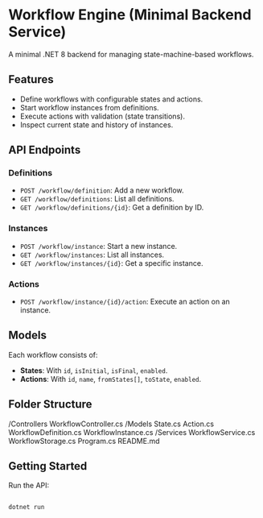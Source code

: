 # Workflow Engine (Minimal Backend Service)

A minimal .NET 8 backend for managing state-machine-based workflows.

## Features
- Define workflows with configurable states and actions.
- Start workflow instances from definitions.
- Execute actions with validation (state transitions).
- Inspect current state and history of instances.

## API Endpoints

### Definitions
- `POST /workflow/definition`: Add a new workflow.
- `GET /workflow/definitions`: List all definitions.
- `GET /workflow/definitions/{id}`: Get a definition by ID.

### Instances
- `POST /workflow/instance`: Start a new instance.
- `GET /workflow/instances`: List all instances.
- `GET /workflow/instances/{id}`: Get a specific instance.

### Actions
- `POST /workflow/instance/{id}/action`: Execute an action on an instance.

## Models

Each workflow consists of:
- **States**: With `id`, `isInitial`, `isFinal`, `enabled`.
- **Actions**: With `id`, `name`, `fromStates[]`, `toState`, `enabled`.

## Folder Structure
/Controllers
    WorkflowController.cs
/Models
    State.cs
    Action.cs
    WorkflowDefinition.cs
    WorkflowInstance.cs
/Services
    WorkflowService.cs
    WorkflowStorage.cs
Program.cs
README.md


## Getting Started
Run the API:
```bash

dotnet run
